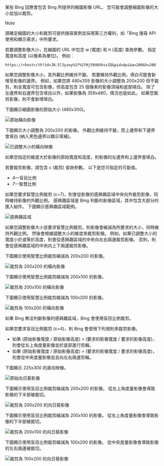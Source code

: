 某些 Bing 回應會包含 Bing 所提供的縮圖影像 URL。 您可能會調整縮圖影像的大小並加以裁剪。 

> [!NOTE]
> 請確定縮圖的大小和裁剪可提供搜尋案例並採用第三方權利，如「Bing 搜尋 API 使用和顯示需求」中所要求。


若要調整影像大小，在縮圖的 URL 中包含 w (寬度) 和 h (高度) 查詢參數。 指定寬度和高度 (以像素為單位)。 例如︰  
  
`https://<host>/th?id=JN.5l3yzwy%2f%2fHj59U6XhssIQ&pid=Api&w=200&h=200`  
  
如果您調整影像大小，其外觀比例維持不變。 若要維持外觀比例，填白可能會新增至影像的邊界。 例如，如果您將 480x359 影像的大小調整為 200x200 但不裁剪，則全寬度可包含影像，但高度包含 25 個像素的影像頂端和底部填白。 除了左邊界和右邊界包含填白以外，如果影像為 359x480，情況也是如此。 如果您裁剪影像，則不會新增填白。  

 
下圖顯示縮圖影像的原始大小 (480x300)。  
  
![原始橫向影像](./media/cognitive-services-bing-resize-crop/bing-resize-crop-landscape.PNG)  
  
下圖顯示大小調整為 200x200 的影像。 外觀比例維持不變，而上邊界和下邊界會填白 (納入黑色邊界以顯示填補)。  
  
![已調整大小的橫向映像](./media/cognitive-services-bing-resize-crop/bing-resize-crop-landscape-resized.PNG)  



如果您指定的維度大於影像的原始寬度和高度，則影像的左邊界和上邊界會填白。  
  
若要裁剪影像，請包含 c (裁剪) 查詢參數。 以下是您可指定的可能值。  
  
- 4&mdash;盲目比例  
- 7&mdash;智慧比例  
  
如果您要求智慧比例裁剪 (c=7)，則會從影像的感興趣區域中央向外裁剪影像，同時維持影像的外觀比例。 感興趣區域是 Bing 判斷的影像區域，其中包含大部分的匯入組件。 下圖顯示感興趣區域範例。  
  
![感興趣區域](./media/cognitive-services-bing-resize-crop/bing-resize-crop-regionofinterest.PNG)

如果您調整影像大小並要求智慧比例裁剪，則影像會縮減為所要求的大小，同時維持外觀比例。 然後會根據調整大小的維度來裁剪影像。 例如，如果已調整大小的寬度小於或等於高度，則會從感興趣區域的中央向左右兩邊裁剪影像。 否則，則會從感興趣區域的中央向上下兩邊裁剪影像。  
  
 
下圖顯示使用智慧比例裁剪縮減為 200x200 的影像。  
  
![裁剪為 200x200 的橫向影像](./media/cognitive-services-bing-resize-crop/bing-resize-crop-landscape200x200c7.PNG)
  
下圖顯示使用智慧比例裁剪縮減為 200x100 的影像。  
   
![裁剪為 200x100 的橫向影像](./media/cognitive-services-bing-resize-crop/bing-resize-crop-landscape200x100c7.PNG)
  
下圖顯示使用智慧比例裁剪縮減為 100x200 的影像。  
  
![裁剪為 100x200 的橫向影像](./media/cognitive-services-bing-resize-crop/bing-resize-crop-landscape100x200c7.PNG)



如果 Bing 無法判斷影像的感興趣區域，Bing 會使用盲目比例裁剪。  
  
如果您要求盲目比例裁剪 (c=4)，則 Bing 會使用下列規則來裁剪影像。  
  
- 如果 (原始影像寬度 / 原始影像高度) < (要求的影像寬度 / 要求的影像高度)，則會從左上角度量影像並於底部進行剪輯。  
- 如果 (原始影像寬度 / 原始影像高度) > (要求的影像寬度 / 要求的影像高度)，則會從中央度量影像並且向左右兩邊剪輯。  



下圖顯示 225x300 的直向映像。  
  
![原始向日葵影像](./media/cognitive-services-bing-resize-crop/bing-resize-crop-sunflower.PNG)
  
下圖顯示使用盲目比例裁剪縮減為 200x200 的影像。 從左上角度量影像會導致影像的下半部被裁切。  
  
![裁剪為 200x200 的向日葵影像](./media/cognitive-services-bing-resize-crop/bing-resize-crop-sunflower200x200c4.PNG)
  
下圖顯示使用盲目比例裁剪縮減為 200x100 的影像。 從左上角度量影像會導致影像的下半部被裁切。  
  
![裁剪為 200x100 的向日葵影像](./media/cognitive-services-bing-resize-crop/bing-resize-crop-sunflower200x100c4.PNG)
  
下圖顯示使用盲目比例裁剪縮減為 100x200 的影像。 從中央度量影像會導致影像的左右兩邊被裁切。  
  
![裁剪為 100x200 的向日葵影像](./media/cognitive-services-bing-resize-crop/bing-resize-crop-sunflower100x200c4.PNG)

